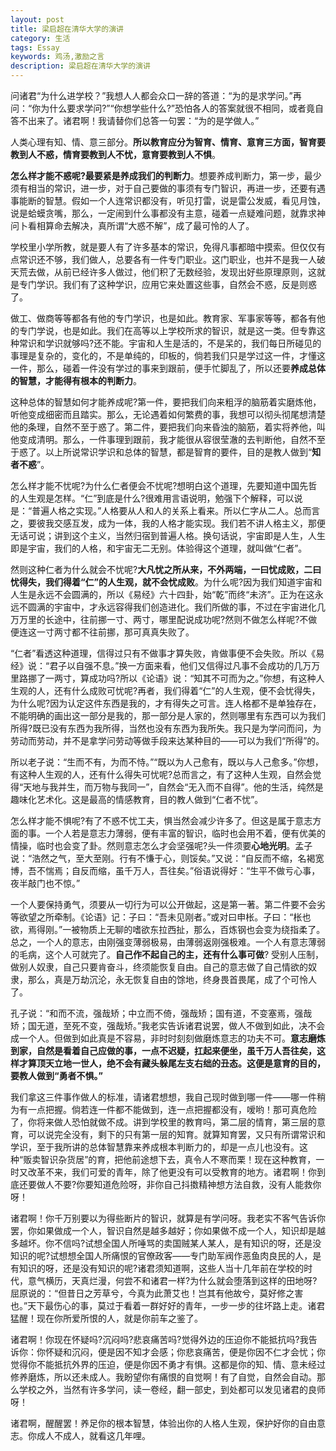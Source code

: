 ```yaml
---
layout: post
title: 梁启超在清华大学的演讲
category: 生活
tags: Essay
keywords: 鸡汤,激励之言
description: 梁启超在清华大学的演讲
---
```


问诸君“为什么进学校？”我想人人都会众口一辞的答道：“为的是求学问。”再问：“你为什么要求学问?”“你想学些什么?”恐怕各人的答案就很不相同，或者竟自答不出来了。诸君啊！我请替你们总答一句罢：“为的是学做人。”

人类心理有知、情、意三部分。**所以教育应分为智育、情育、意育三方面，智育要教到人不惑，情育要教到人不忧，意育要教到人不惧**。

**怎么样才能不惑呢?最要紧是养成我们的判断力**。想要养成判断力，第一步，最少须有相当的常识，进一步，对于自己要做的事须有专门智识，再进一步，还要有遇事能断的智慧。假如一个人连常识都没有，听见打雷，说是雷公发威，看见月蚀，说是蛤蟆贪嘴，那么，一定闹到什么事都没有主意，碰着一点疑难问题，就靠求神问卜看相算命去解决，真所谓“大惑不解”，成了最可怜的人了。

学校里小学所教，就是要人有了许多基本的常识，免得凡事都暗中摸索。但仅仅有点常识还不够，我们做人，总要各有一件专门职业。这门职业，也并不是我一人破天荒去做，从前已经许多人做过，他们积了无数经验，发现出好些原理原则，这就是专门学识。我们有了这种学识，应用它来处置这些事，自然会不惑，反是则惑了。

做工、做商等等都各有他的专门学识，也是如此。教育家、军事家等等，都各有他的专门学说，也是如此。我们在高等以上学校所求的智识，就是这一类。但专靠这种常识和学识就够吗?还不能。宇宙和人生是活的，不是呆的，我们每日所碰见的事理是复杂的，变化的，不是单纯的，印板的，倘若我们只是学过这一件，才懂这一件，那么，碰着一件没有学过的事来到跟前，便手忙脚乱了，所以还要**养成总体的智慧，才能得有根本的判断力**。

这种总体的智慧如何才能养成呢?第一件，要把我们向来粗浮的脑筋着实磨炼他，听他变成细密而且踏实。那么，无论遇着如何繁费的事，我想可以彻头彻尾想清楚他的条理，自然不至于惑了。第二件，要把我们向来昏浊的脑筋，着实将养他，叫他变成清明。那么，一件事理到跟前，我才能很从容很莹澈的去判断他，自然不至于惑了。以上所说常识学识和总体的智慧，都是智育的要件，目的是教人做到“**知者不惑**”。

怎么样才能不忧呢?为什么仁者便会不忧呢?想明白这个道理，先要知道中国先哲的人生观是怎样。“仁”到底是什么?很难用言语说明，勉强下个解释，可以说是：“普遍人格之实现。”人格要从人和人的关系上看来。所以仁字从二人。总而言之，要彼我交感互发，成为一体，我的人格才能实现。我们若不讲人格主义，那便无话可说；讲到这个主义，当然归宿到普遍人格。换句话说，宇宙即是人生，人生即是宇宙，我们的人格，和宇宙无二无别。体验得这个道理，就叫做“仁者”。

然则这种仁者为什么就会不忧呢?**大凡忧之所从来，不外两端，一曰忧成败，二曰忧得失，我们得着“仁”的人生观，就不会忧成败**。为什么呢?因为我们知道宇宙和人生是永远不会圆满的，所以《易经》六十四卦，始“乾”而终“未济”。正为在这永远不圆满的宇宙中，才永远容得我们创造进化。我们所做的事，不过在宇宙进化几万万里的长途中，往前挪一寸、两寸，哪里配说成功呢?然则不做怎么样呢?不做便连这一寸两寸都不往前挪，那可真真失败了。

“仁者”看透这种道理，信得过只有不做事才算失败，肯做事便不会失败。所以《易经》说：“君子以自强不息。”换一方面来看，他们又信得过凡事不会成功的几万万里路挪了一两寸，算成功吗?所以《论语》说：“知其不可而为之。”你想，有这种人生观的人，还有什么成败可忧呢?再者，我们得着“仁”的人生观，便不会忧得失，为什么呢?因为认定这件东西是我的，才有得失之可言。连人格都不是单独存在，不能明确的画出这一部分是我的，那一部分是人家的，然则哪里有东西可以为我们所得?既已没有东西为我所得，当然也没有东西为我所失。我只是为学问而问，为劳动而劳动，并不是拿学问劳动等做手段来达某种目的——可以为我们“所得”的。

所以老子说：“生而不有，为而不恃。”“既以为人己愈有，既以与人己愈多。”你想，有这种人生观的人，还有什么得失可忧呢?总而言之，有了这种人生观，自然会觉得“天地与我并生，而万物与我同一”，自然会“无入而不自得”。他的生活，纯然是趣味化艺术化。这是最高的情感教育，目的教人做到“仁者不忧”。

怎么样才能不惧呢?有了不惑不忧工夫，惧当然会减少许多了。但这是属于意志方面的事。一个人若是意志力薄弱，便有丰富的智识，临时也会用不着，便有优美的情操，临时也会变了卦。然则意志怎么才会坚强呢?头一件须要**心地光明**。孟子说：“浩然之气，至大至刚。行有不慊于心，则馁矣。”又说：“自反而不缩，名褐宽博，吾不惴焉；自反而缩，虽千万人，吾往矣。”俗语说得好：“生平不做亏心事，夜半敲门也不惊。”

一个人要保持勇气，须要从一切行为可以公开做起，这是第一著。第二件要不会劣等欲望之所牵制。《论语》记：子曰：“吾未见刚者。”或对曰申枨。子曰：“枨也欲，焉得刚。”一被物质上无聊的嗜欲东拉西扯，那么，百炼钢也会变为绕指柔了。总之，一个人的意志，由刚强变薄弱极易，由薄弱返刚强极难。一个人有意志薄弱的毛病，这个人可就完了。**自己作不起自己的主，还有什么事可做**? 受别人压制，做别人奴隶，自己只要肯奋斗，终须能恢复自由。自己的意志做了自己情欲的奴隶，那么，真是万劫沉沦，永无恢复自由的馀地，终身畏首畏尾，成了个可怜人了。

孔子说：“和而不流，强哉矫；中立而不倚，强哉矫；国有道，不变塞焉，强哉矫；国无道，至死不变，强哉矫。”我老实告诉诸君说罢，做人不做到如此，决不会成一个人。但做到如此真是不容易，非时时刻刻做磨炼意志的功夫不可。**意志磨炼到家，自然是看着自己应做的事，一点不迟疑，扛起来便坐，虽千万人吾往矣，这样才算顶天立地一世人，绝不会有藏头躲尾左支右绌的丑态。这便是意育的目的，要教人做到“勇者不惧。”**

我们拿这三件事作做人的标准，请诸君想想，我自己现时做到哪一件——哪一件稍为有一点把握。倘若连一件都不能做到，连一点把握都没有，嗳哟！那可真危险了，你将来做人恐怕就做不成。讲到学校里的教育吗，第二层的情育，第三层的意育，可以说完全没有，剩下的只有第一层的知育。就算知育罢，又只有所谓常识和学识，至于我所讲的总体智慧靠来养成根本判断力的，却是一点儿也没有。这种“贩卖智识杂货居”的育，把他前途想下去，真令人不寒而栗！现在这种教育，一时又改革不来，我们可爱的青年，除了他更没有可以受教育的地方。诸君啊！你到底还要做人不要?你要知道危险呀，非你自己抖擞精神想方法自救，没有人能救你呀！

诸君啊！你千万别要以为得些断片的智识，就算是有学问呀。我老实不客气告诉你罢，你如果做成一个人，智识自然是越多越好；你如果做不成一个人，知识却是越多越坏。你不信吗?试想全国人所唾骂的卖国贼某人某人，是有知识的呀，还是没知识的呢?试想想全国人所痛恨的官僚政客——专门助军阀作恶鱼肉良民的人，是有知识的呀，还是没有知识的呢?诸君须知道啊，这些人当十几年前在学校的时代，意气横历，天真烂漫，何尝不和诸君一样?为什么就会堕落到这样的田地呀?屈原说的：“但昔日之芳草兮，今真为此萧艾也！岂其有他故兮，莫好修之害也。”天下最伤心的事，莫过于看着一群好好的青年，一步一步的往坏路上走。诸君猛醒！现在你所爱所恨的人，就是你前车之鉴了。

诸君啊！你现在怀疑吗?沉闷吗?悲哀痛苦吗?觉得外边的压迫你不能抵抗吗?我告诉你：你怀疑和沉闷，便是因不知才会感；你悲哀痛苦，便是你因不仁才会忧；你觉得你不能抵抗外界的压迫，便是你因不勇才有惧。这都是你的知、情、意未经过修养磨炼，所以还未成人。我盼望你有痛恨的自觉啊！有了自觉，自然会自动。那么学校之外，当然有许多学问，读一卷经，翻一部史，到处都可以发见诸君的良师呀！

诸君啊，醒醒罢！养足你的根本智慧，体验出你的人格人生观，保护好你的自由意志。你成人不成人，就看这几年哩。
